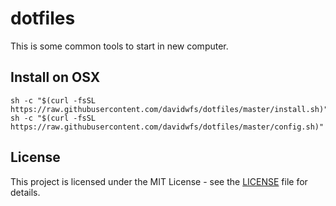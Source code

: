 # dotfiles

This is some common tools to start in new computer.

## Install on OSX
```
sh -c "$(curl -fsSL https://raw.githubusercontent.com/davidwfs/dotfiles/master/install.sh)"
sh -c "$(curl -fsSL https://raw.githubusercontent.com/davidwfs/dotfiles/master/config.sh)"
```

## License

This project is licensed under the MIT License - see the [LICENSE](LICENSE) file for details.
